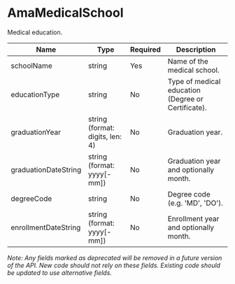 # AmaMedicalSchool

Medical education.

| Name | Type | Required | Description |
| - | - | - | - |
| schoolName | string | Yes | Name of the medical school. |
| educationType | string | No | Type of medical education (Degree or Certificate). |
| graduationYear | string (format: digits, len: 4) | No | Graduation year. |
| graduationDateString | string (format: yyyy[-mm]) | No | Graduation year and optionally month. |
| degreeCode | string | No | Degree code (e.g. 'MD', 'DO'). |
| enrollmentDateString | string (format: yyyy[-mm]) | No | Enrollment year and optionally month. |

*Note: Any fields marked as deprecated will be removed in a future version of the API. New code should not rely on these fields. Existing code should be updated to use alternative fields.*
